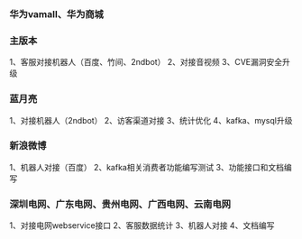 ### 华为vamall、华为商城


### 主版本
1、客服对接机器人（百度、竹间、2ndbot）
2、对接音视频
3、CVE漏洞安全升级


### 蓝月亮
1、对接机器人（2ndbot）
2、访客渠道对接
3、统计优化
4、kafka、mysql升级

### 新浪微博
1、机器人对接（百度）
2、kafka相关消费者功能编写测试
3、功能接口和文档编写

### 深圳电网、广东电网、贵州电网、广西电网、云南电网
1、对接电网webservice接口
2、客服数据统计
3、机器人对接
4、文档编写
















